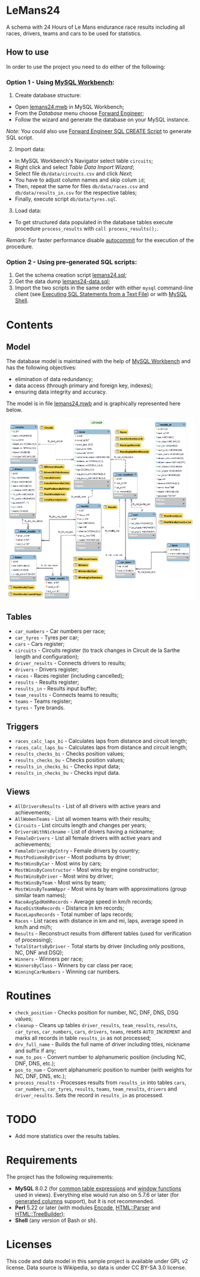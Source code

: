 # LeMans24

A schema with 24 Hours of Le Mans endurance race results including all races,
drivers, teams and cars to be used for statistics.

## How to use

In order to use the project you need to do either of the following:

### Option 1 - Using [MySQL Workbench](https://www.mysql.com/products/workbench/):

1. Create database structure:
  - Open [lemans24.mwb](db/model/lemans24.mwb) in MySQL Workbench;
  - From the _Database_ menu choose
  [Forward Engineer](https://dev.mysql.com/doc/workbench/en/wb-forward-engineering-live-server.html);
  - Follow the wizard and generate the database on your MySQL instance.

_Note_: You could also use
[Forward Engineer SQL CREATE Script](https://dev.mysql.com/doc/workbench/en/wb-forward-engineering-sql-scripts.html)
to generate SQL script.

2. Import data:
  - In MySQL Workbench's Navigator select table `circuits`;
  - Right click and select _Table Data Import Wizard_;
  - Select file `db/data/circuits.csv` and click _Next_;
  - You have to adjust column names and skip colum `id`;
  - Then, repeat the same for files `db/data/races.csv` and
  `db/data/results_in.csv` for the respective tables;
  - Finally, execute script `db/data/tyres.sql`.
3. Load data:
  - To get structured data populated in the database tables execute procedure
  `process_results` with `call process_results();`.

_Remark_: For faster performance disable
[autocommit](https://dev.mysql.com/doc/refman/8.0/en/innodb-autocommit-commit-rollback.html)
for the execution of the procedure.

### Option 2 - Using pre-generated SQL scripts:

1. Get the schema creation script [lemans24.sql](db/model/lemans24.sql);
2. Get the data dump [lemans24-data.sql](db/data/lemans24-data.sql);
3. Import the two scripts in the same order with either `mysql` command-line
  client (see
  [Executing SQL Statements from a Text File](https://dev.mysql.com/doc/refman/8.0/en/mysql-batch-commands.html))
  or with [MySQL Shell](https://dev.mysql.com/doc/mysql-shell/8.0/en/).

# Contents

## Model

The database model is maintained with the help of
[MySQL Workbench](https://www.mysql.com/products/workbench/) and has
the following objectives:

* elimination of data redundancy;
* data access (through primary and foreign key, indexes);
* ensuring data integrity and accuracy.

The model is in file [lemans24.mwb](db/model/lemans24.mwb) and is
graphically represented here below.

![LeMans24 Model](db/model/lemans24.png)

## Tables

* `car_numbers`    - Car numbers per race;
* `car_tyres`      - Tyres per car;
* `cars`           - Cars register;
* `circuits`       - Circuits register (to track changes in Circuit
  de la Sarthe length and configuration);
* `driver_results` - Connects drivers to results;
* `drivers`        - Drivers register;
* `races`          - Races register (including cancelled);
* `results`        - Results register;
* `results_in`     - Results input buffer;
* `team_results`   - Connects teams to results;
* `teams`          - Teams register;
* `tyres`          - Tyre brands.

## Triggers

* `races_calc_laps_bi`   - Calculates laps from distance and circuit length;
* `races_calc_laps_bu`   - Calculates laps from distance and circuit length;
* `results_checks_bi`    - Checks position values;
* `results_checks_bu`    - Checks position values;
* `results_in_checks_bi` - Checks input data;
* `results_in_checks_bu` - Checks input data.

## Views

* `AllDriversResults`     - List of all drivers with active years
  and achievements;
* `AllWomenTeams`         - List all women teams with their results;
* `Circuits`              - List circuits length and changes per years;
* `DriversWithNickname`   - List of drivers having a nickname;
* `FemaleDrivers`         - List all female drivers with active years
  and achievements;
* `FemaleDriversByCntry`  - Female drivers by country;
* `MostPodiumsByDriver`   - Most podiums by driver;
* `MostWinsByCar`         - Most wins by cars;
* `MostWinsByConstructor` - Most wins by engine constructor;
* `MostWinsByDriver`      - Most wins by driver;
* `MostWinsByTeam`        - Most wins by team;
* `MostWinsByTeamWAppr`   - Most wins by team with approximations (group
  similar team names);
* `RaceAvgSpdKmhRecords`  - Average speed in km/h records;
* `RaceDistKmRecords`     - Distance in km records;
* `RaceLapsRecords`       - Total number of laps records;
* `Races`                 - List races with distance in km and mi, laps,
  average speed in km/h and mi/h;
* `Results`               - Reconstruct results from different tables (used
  for verification of processing);
* `TotalStartsByDriver`   - Total starts by driver (including only positions,
  NC, DNF and DSQ);
* `Winners`               - Winners per race;
* `WinnersByClass`        - Winners by car class per race;
* `WinningCarNumbers`     - Winning car numbers.

# Routines

* `check_position`  - Checks position for number, NC, DNF, DNS, DSQ values;
* `cleanup`         - Cleans up tables `driver_results`, `team_results`,
  `results`, `car_tyres`, `car_numbers`, `cars`, `drivers`, `teams`,
   resets `AUTO_INCREMENT` and marks all records in table `results_in` as
   not processed;
* `drv_full_name`   - Builds the full name of driver including titles,
  nickname and suffix if any;
* `num_to_pos`      - Convert number to alphanumeric position (including NC,
  DNF, DNS, etc.);
* `pos_to_num`      - Convert alphanumeric position to number (with weights
  for NC, DNF, DNS, etc.);
* `process_results` - Processes results from `results_in` into tables `cars`,
  `car_numbers`, `car_tyres`, `results`, `teams`, `team_results`, `drivers`
  and `driver_results`. Sets the record in `results_in` as processed.

# TODO

* Add more statistics over the results tables.

# Requirements

The project has the following requirements:

* **MySQL** 8.0.2 (for
[common table expressions](https://dev.mysql.com/doc/refman/8.0/en/with.html)
and
[window functions](https://dev.mysql.com/doc/refman/8.0/en/window-functions.html)
used in views). Everything else would run also on 5.7.6 or later (for
[generated columns](https://dev.mysql.com/doc/refman/5.7/en/create-table-generated-columns.html)
support), but it is not recommended.
* **Perl** 5.22 or later (with modules
[Encode](https://metacpan.org/pod/Encode),
[HTML::Parser](https://metacpan.org/pod/HTML::Parser) and
[HTML::TreeBuilder](https://metacpan.org/pod/HTML::TreeBuilder));
* **Shell** (any version of Bash or sh).

# Licenses

This code and data model in this sample project is available under GPL v2
license. Data source is Wikipedia, so data is under CC BY-SA 3.0 license.
